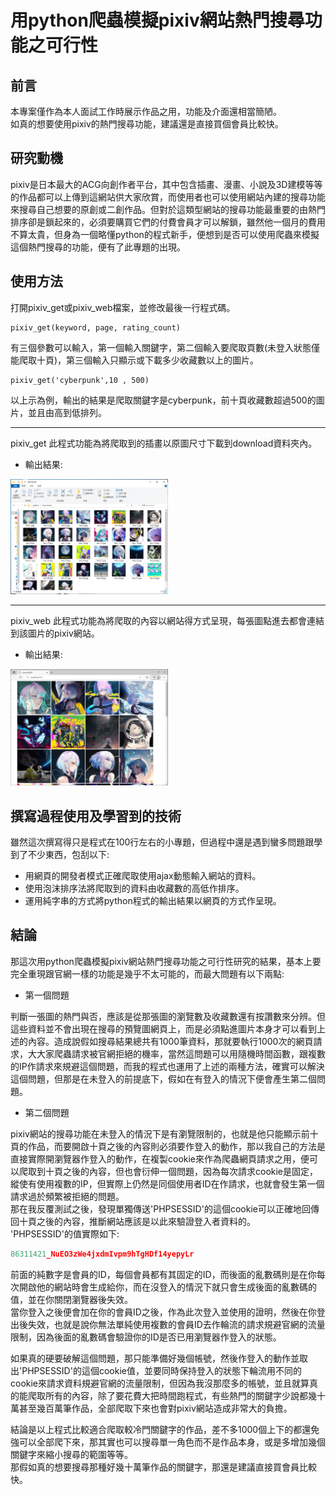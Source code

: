 # 用python爬蟲模擬pixiv網站熱門搜尋功能之可行性
## 前言
本專案僅作為本人面試工作時展示作品之用，功能及介面還相當簡陋。  
如真的想要使用pixiv的熱門搜尋功能，建議還是直接買個會員比較快。
## 研究動機
pixiv是日本最大的ACG向創作者平台，其中包含插畫、漫畫、小說及3D建模等等的作品都可以上傳到這網站供大家欣賞，而使用者也可以使用網站內建的搜尋功能來搜尋自己想要的原創或二創作品。但對於這類型網站的搜尋功能最重要的由熱門排序卻是鎖起來的，必須要購買它們的付費會員才可以解鎖，雖然他一個月的費用不算太貴，但身為一個略懂python的程式新手，便想到是否可以使用爬蟲來模擬這個熱門搜尋的功能，便有了此專題的出現。
## 使用方法
打開pixiv_get或pixiv_web檔案，並修改最後一行程式碼。  
``` python3 
pixiv_get(keyword, page, rating_count)
```  
有三個參數可以輸入，第一個輸入關鍵字，第二個輸入要爬取頁數(未登入狀態僅能爬取十頁)，第三個輸入只顯示或下載多少收藏數以上的圖片。  
``` python3 
pixiv_get('cyberpunk',10 , 500)
```  
以上示為例，輸出的結果是爬取關鍵字是cyberpunk，前十頁收藏數超過500的圖片，並且由高到低排列。 
***
pixiv_get 此程式功能為將爬取到的插畫以原圖尺寸下載到download資料夾內。  
* 輸出結果:
<img src="img/image_2.PNG" width="50%">
  
***
pixiv_web 此程式功能為將爬取的內容以網站得方式呈現，每張圖點進去都會連結到該圖片的pixiv網站。  
* 輸出結果:
<img src="img/image.PNG" width="50%">  

## 撰寫過程使用及學習到的技術
雖然這次撰寫得只是程式在100行左右的小專題，但過程中還是遇到蠻多問題跟學到了不少東西，包刮以下:
* 用網頁的開發者模式正確爬取使用ajax動態輸入網站的資料。  
* 使用泡沫排序法將爬取到的資料由收藏數的高低作排序。  
* 運用純字串的方式將python程式的輸出結果以網頁的方式作呈現。  

## 結論
那這次用python爬蟲模擬pixiv網站熱門搜尋功能之可行性研究的結果，基本上要完全重現跟官網一樣的功能是幾乎不太可能的，而最大問題有以下兩點:  
* 第一個問題

判斷一張圖的熱門與否，應該是從那張圖的瀏覽數及收藏數還有按讚數來分辨。但這些資料並不會出現在搜尋的預覽圖網頁上，而是必須點進圖片本身才可以看到上述的內容。造成說假如搜尋結果總共有1000筆資料，那就要執行1000次的網頁請求，大大家爬蟲請求被官網拒絕的機率，當然這問題可以用隨機時間函數，跟複數的IP作請求來規避這個問題，而我的程式也運用了上述的兩種方法，確實可以解決這個問題，但那是在未登入的前提底下，假如在有登入的情況下便會產生第二個問題。  
* 第二個問題

pixiv網站的搜尋功能在未登入的情況下是有瀏覽限制的，也就是他只能顯示前十頁的作品，而要開啟十頁之後的內容則必須要作登入的動作，那以我自己的方法是直接實際開瀏覽器作登入的動作，在複製cookie來作為爬蟲網頁請求之用，便可以爬取到十頁之後的內容，但也會衍伸一個問題，因為每次請求cookie是固定，縱使有使用複數的IP，但實際上仍然是同個使用者ID在作請求，也就會發生第一個請求過於頻繁被拒絕的問題。  
那在我反覆測試之後，發現單獨傳送'PHPSESSID'的這個cookie可以正確地回傳回十頁之後的內容，推斷網站應該是以此來驗證登入者資料的。  
'PHPSESSID'的值實際如下:  
``` python 3
86311421_NuEO3zWe4jxdmIvpm9hTgHDf14yepyLr
```
前面的純數字是會員的ID，每個會員都有其固定的ID，而後面的亂數碼則是在你每次開啟他的網站時會生成給你，而在沒登入的情況下就只會生成後面的亂數碼的值，並在你關閉瀏覽器後失效。  
當你登入之後便會加在你的會員ID之後，作為此次登入並使用的證明，然後在你登出後失效，也就是說你無法單純使用複數的會員ID去作輪流的請求規避官網的流量限制，因為後面的亂數碼會驗證你的ID是否已用瀏覽器作登入的狀態。 

如果真的硬要破解這個問題，那只能準備好幾個帳號，然後作登入的動作並取出'PHPSESSID'的這個cookie值，並要同時保持登入的狀態下輪流用不同的cookie來請求資料規避官網的流量限制，但因為我沒那麼多的帳號，並且就算真的能爬取所有的內容，除了要花費大把時間跑程式，有些熱門的關鍵字少說都幾十萬甚至幾百萬筆作品，全部爬取下來也會對pixiv網站造成非常大的負擔。  

結論是以上程式比較適合爬取較冷門關鍵字的作品，差不多1000個上下的都還免強可以全部爬下來，那其實也可以搜尋單一角色而不是作品本身，或是多增加幾個關鍵字來縮小搜尋的範圍等等。  
那假如真的想要搜尋那種好幾十萬筆作品的關鍵字，那還是建議直接買會員比較快。
